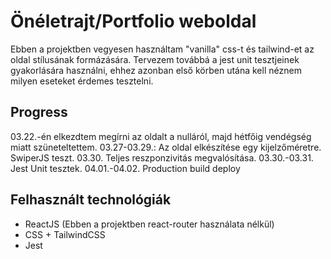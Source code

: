 # Önéletrajt/Portfolio weboldal

Ebben a projektben vegyesen használtam "vanilla" css-t és tailwind-et az oldal stílusának formázására. 
Tervezem továbbá a jest unit tesztjeinek gyakorlására használni, ehhez azonban első körben utána kell néznem milyen eseteket érdemes tesztelni.

## Progress

03.22.-én elkezdtem megírni az oldalt a nulláról, majd hétfőig vendégség miatt szüneteltettem.
03.27-03.29.: Az oldal elkészítése egy kijelzőméretre. SwiperJS teszt.
03.30. Teljes reszponzivitás megvalósítása.
03.30.-03.31. Jest Unit tesztek.
04.01.-04.02. Production build deploy

## Felhasznált technológiák

- ReactJS (Ebben a projektben react-router használata nélkül)
- CSS + TailwindCSS
- Jest
